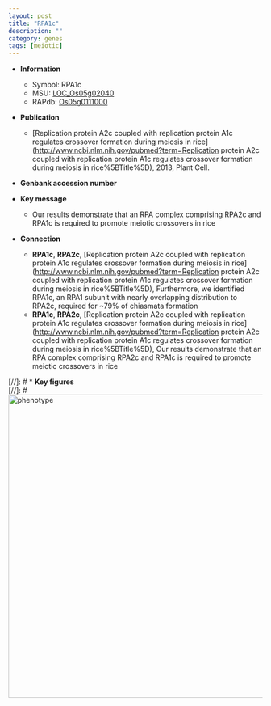 ```yaml
---
layout: post
title: "RPA1c"
description: ""
category: genes
tags: [meiotic]
---
```


* **Information**  
    + Symbol: RPA1c  
    + MSU: [LOC_Os05g02040](http://rice.plantbiology.msu.edu/cgi-bin/ORF_infopage.cgi?orf=LOC_Os05g02040)  
    + RAPdb: [Os05g0111000](http://rapdb.dna.affrc.go.jp/viewer/gbrowse_details/irgsp1?name=Os05g0111000)  

* **Publication**  
    + [Replication protein A2c coupled with replication protein A1c regulates crossover formation during meiosis in rice](http://www.ncbi.nlm.nih.gov/pubmed?term=Replication protein A2c coupled with replication protein A1c regulates crossover formation during meiosis in rice%5BTitle%5D), 2013, Plant Cell.

* **Genbank accession number**  

* **Key message**  
    + Our results demonstrate that an RPA complex comprising RPA2c and RPA1c is required to promote meiotic crossovers in rice

* **Connection**  
    + __RPA1c__, __RPA2c__, [Replication protein A2c coupled with replication protein A1c regulates crossover formation during meiosis in rice](http://www.ncbi.nlm.nih.gov/pubmed?term=Replication protein A2c coupled with replication protein A1c regulates crossover formation during meiosis in rice%5BTitle%5D), Furthermore, we identified RPA1c, an RPA1 subunit with nearly overlapping distribution to RPA2c, required for ~79% of chiasmata formation
    + __RPA1c__, __RPA2c__, [Replication protein A2c coupled with replication protein A1c regulates crossover formation during meiosis in rice](http://www.ncbi.nlm.nih.gov/pubmed?term=Replication protein A2c coupled with replication protein A1c regulates crossover formation during meiosis in rice%5BTitle%5D), Our results demonstrate that an RPA complex comprising RPA2c and RPA1c is required to promote meiotic crossovers in rice

[//]: # * **Key figures**  
[//]: # <img src="http://funRiceGenes.github.io/images/RPA1c.pheno.png" alt="phenotype"  style="width: 600px;"/>



